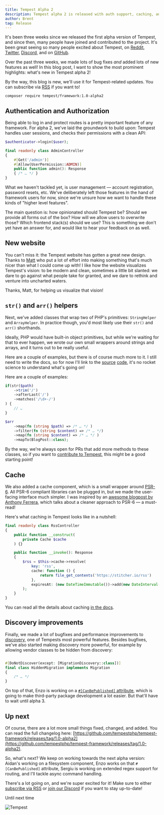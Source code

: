 ```yaml
---
title: Tempest Alpha 2
description: Tempest alpha 2 is released with auth support, caching, and more!
author: Brent
tag: Release
---
```


It's been three weeks since we released the first alpha version of Tempest, and since then, many people have joined and contributed to the project. It's been great seeing so many people excited about Tempest, on [Reddit](https://www.reddit.com/r/PHP/comments/1fi2dny/introducing_tempest_the_framework_that_gets_out/), [Twitter](https://x.com/LukeDowning19/status/1836083961174397420), [Discord](https://tempestphp.com/discord), and on [GitHub](https://github.com/tempestphp/tempest-framework).

Over the past three weeks, we made lots of bug fixes _and_ added lots of new features as well! In this blog post, I want to show the most prominent highlights: what's new in Tempest alpha 2!

By the way, this blog is new, we'll use it for Tempest-related updates. You can subscribe via [RSS](/rss) if you want to!

```
composer require tempest/framework:1.0-alpha2
```

## Authentication and Authorization

Being able to log in and protect routes is a pretty important feature of any framework. For alpha 2, we've laid the groundwork to build upon: Tempest handles user sessions, and checks their permissions with a clean API:

```php
$authenticator->login($user);
```

```php
final readonly class AdminController
{
    #[Get('/admin')]
    #[Allow(UserPermission::ADMIN)]
    public function admin(): Response
    { /* … */ }
}
```

What we haven't tackled yet, is user management — account registration, password resets, etc. We've deliberately left those features in the hand of framework users for now, since we're unsure how we want to handle these kinds of "higher level features".

The main question is: how opinionated should Tempest be? Should we provide all forms out of the box? How will we allow users to overwrite those? Which frontend stack(s) should we use? This is something we don't yet have an answer for, and would like to hear your feedback on as well.

## New website

You can't miss it: the Tempest website has gotten a great new design. Thanks to [Matt](https://github.com/tempestphp/tempest-docs/pull/20) who put a lot of effort into making something that's much nicer than what I could come up with! I like how the website visualizes Tempest's vision: to be modern and clean, sometimes a little bit slanted: we dare to go against what people take for granted, and we dare to rethink and venture into uncharted waters.

Thanks, Matt, for helping us visualize that vision!

## `str()` and `arr()` helpers

Next, we've added classes that wrap two of PHP's primitives: `StringHelper` and `ArrayHelper`. In practice though, you'd most likely use their `str()` and `arr()` shorthands.

Ideally, PHP would have built-in object primitives, but while we're waiting for that to ever happen, we wrote our own small wrappers around strings and arrays, and it turns out to be really useful.

Here are a couple of examples, but there is of course much more to it. I still need to write the docs, so for now I'll link to the [source](https://github.com/tempestphp/tempest-framework/blob/main/src/Tempest/Support/src/ArrayHelper.php)&nbsp;[code](https://github.com/tempestphp/tempest-framework/blob/main/src/Tempest/Support/src/StringHelper.php), it's no rocket science to understand what's going on!

Here are a couple of examples:

```php
if(str($path)
    ->trim('/')
    ->afterLast('/')
    ->matches('/\d+-/')
) {
    // …
}
```

```php
$arr
    ->map(fn (string $path) => /* … */ )
    ->filter(fn (string $content) => /* … */)
    ->map(fn (string $content) => /* … */ )
    ->mapTo(BlogPost::class);
```

By the way, we're always open for PRs that add more methods to these classes, so if you want to [contribute to Tempest](https://github.com/tempestphp/tempest-framework/blob/main/.github/CONTRIBUTING.md), this might be a good starting point!

## Cache

We also added a cache component, which is a small wrapper around [PSR-6](https://www.php-fig.org/psr/psr-6/). All PSR-6 compliant libraries can be plugged in, but we made the user-facing interface much simpler. I was inspired by an [awesome blogpost by Anthony Ferrera](https://blog.ircmaxell.com/2014/10/an-open-letter-to-php-fig.html), which talks about a cleaner approach to PSR-6 — a must-read!

Here's what caching in Tempest looks like in a nutshell:

```php
final readonly class RssController
{
    public function __construct(
        private Cache $cache
    ) {}

    public function __invoke(): Response
    {
        $rss = $this->cache->resolve(
            key: 'rss',
            cache: function () {
                return file_get_contents('https://stitcher.io/rss')
            },
            expiresAt: (new DateTimeImmutable())->add(new DateInterval('P1D'))
        );
    }
}
```

You can read all the details about caching [in the docs](/docs/framework/caching).

## Discovery improvements

Finally, we made a lot of bugfixes and performance improvements to [discovery](/docs/internals/discovery), one of Tempests most powerful features. Besides bugfixes, we've also started making discovery more powerful, for example by allowing vendor classes to be hidden from discovery:

```php

#[DoNotDiscover(except: [MigrationDiscovery::class])]
final class HiddenMigration implements Migration
{
    /* … */
}
```

On top of that, Enzo is working on a [`#[CanBePublished]` attribute](https://github.com/tempestphp/tempest-framework/pull/513), which is going to make third-party package development a lot easier. But that'll have to wait until alpha 3.

## Up next

Of course, there are a lot more small things fixed, changed, and added. You can read the full changelog here: [https://github.com/tempestphp/tempest-framework/releases/tag/1.0-alpha2](https://github.com/tempestphp/tempest-framework/releases/tag/1.0-alpha2).

So, what's next? We keep on working towards the next alpha version: Aidan's working on a filesystem component, Enzo works on that `#[CanBePublished]` attribute, Sergiu is working on extended regex support for routing, and I'll tackle async command handling.

There's a lot going on, and we're super excited for it! Make sure to either [subscribe via RSS](https://tempestphp.com/rss) or [join our Discord](https://tempestphp.com/discord) if you want to stay up-to-date!

Until next time

<img class="w-[1.66em] shadow-md rounded-full" src="/tempest-logo.png" alt="Tempest" />
